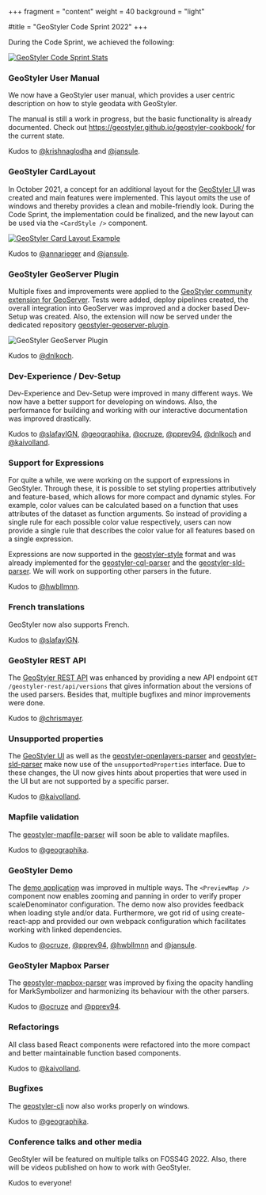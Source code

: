 +++
fragment = "content"
weight = 40
background = "light"

#title = "GeoStyler Code Sprint 2022"
+++

During the Code Sprint, we achieved the following:

[![GeoStyler Code Sprint Stats](/images/geostyler-codesprint-2022-stats.png)](/images/geostyler-codesprint-2022-stats.png)

### GeoStyler User Manual

We now have a GeoStyler user manual, which provides a user centric description on how to style geodata with GeoStyler.

The manual is still a work in progress, but the basic functionality is already documented. Check out https://geostyler.github.io/geostyler-cookbook/ for the current state.

Kudos to [@krishnaglodha](https://github.com/krishnaglodha) and [@jansule](https://github.com/jansule).

### GeoStyler CardLayout

In October 2021, a concept for an additional layout for the [GeoStyler UI](https://github.com/geostyler/geostyler) was created and main features were implemented. This layout omits the use of windows and thereby provides a clean and mobile-friendly look. During the Code Sprint, the implementation could be finalized, and the new layout can be used via the `<CardStyle />` component.

[![GeoStyler Card Layout Example](/images/geostyler-card-layout-hp.gif)](/images/geostyler-card-layout-hp.gif)

Kudos to [@annarieger](https://github.com/annarieger) and [@jansule](https://github.com/jansule).

### GeoStyler GeoServer Plugin

Multiple fixes and improvements were applied to the [GeoStyler community extension for GeoServer](https://docs.geoserver.org/main/en/user/community/geostyler/index.html). Tests were added, deploy pipelines created, the overall integration into GeoServer was improved and a docker based Dev-Setup was created. Also, the extension will now be served under the dedicated repository [geostyler-geoserver-plugin](https://github.com/geostyler/geostyler-geoserver-plugin).

![GeoStyler GeoServer Plugin](/images/geostyler-geoserver-plugin.png)

Kudos to [@dnlkoch](https://github.com/dnlkoch).

### Dev-Experience / Dev-Setup

Dev-Experience and Dev-Setup were improved in many different ways. We now have a better support for developing on windows.
Also, the performance for building and working with our interactive documentation was improved drastically.

Kudos to [@slafayIGN](https://github.com/slafayIGN), [@geographika](https://github.com/geographika), [@ocruze](https://github.com/ocruze), [@pprev94](https://github.com/pprev94), [@dnlkoch](https://github.com/dnlkoch) and [@kaivolland](https://github.com/kaivolland).

### Support for Expressions

For quite a while, we were working on the support of expressions in GeoStyler. Through these, it is possible to set styling properties attributively and feature-based, which allows for more compact and dynamic styles. For example, color values can be calculated based on a function that uses attributes of the dataset as function arguments. So instead of providing a single rule for each possible color value respectively, users can now provide a single rule that describes the color value for all features based on a single expression.

Expressions are now supported in the [geostyler-style](https://github.com/geostyler/geostyler-style/) format and was already implemented for the [geostyler-cql-parser](https://github.com/geostyler/geostyler-cql-parser/) and the [geostyler-sld-parser](https://github.com/geostyler/geostyler-sld-parser/). We will work on supporting other parsers in the future.

Kudos to [@hwbllmnn](https://github.com/hwbllmnn).

### French translations

GeoStyler now also supports French.

Kudos to [@slafayIGN](https://github.com/slafayIGN).

### GeoStyler REST API

The [GeoStyler REST API](https://github.com/geostyler/geostyler-rest) was enhanced by providing a new API endpoint `GET /geostyler-rest/api/versions` that gives information about the versions of the used parsers. Besides that, multiple bugfixes and minor improvements were done.

Kudos to [@chrismayer](https://github.com/chrismayer).

### Unsupported properties

The [GeoStyler UI](https://github.com/geostyler/geostyler) as well as the [geostyler-openlayers-parser](https://github.com/geostyler/geostyler-openlayers-parser) and [geostyler-sld-parser](https://github.com/geostyler/geostyler-sld-parser) make now use of the `unsupportedProperties` interface. Due to these changes, the UI now gives hints about properties that were used in the UI but are not supported by a specific parser.

Kudos to [@kaivolland](https://github.com/kaivolland).

### Mapfile validation

The [geostyler-mapfile-parser](https://github.com/geostyler/geostyler-mapfile-parser) will soon be able to validate mapfiles.

Kudos to [@geographika](https://github.com/geographika).

### GeoStyler Demo

The [demo application](https://geostyler.github.io/geostyler-demo/) was improved in multiple ways. The `<PreviewMap />` component now enables zooming and panning in order to verify proper scaleDenominator configuration. The demo now also provides feedback when loading style and/or data. Furthermore, we got rid of using create-react-app and provided our own webpack configuration which facilitates working with linked dependencies.

Kudos to [@ocruze](https://github.com/ocruze), [@pprev94](https://github.com/pprev94), [@hwbllmnn](https://github.com/hwbllmnn) and [@jansule](https://github.com/jansule).

### GeoStyler Mapbox Parser

The [geostyler-mapbox-parser](https://github.com/geostyler/geostyler-mapbox-parser) was improved by fixing the opacity handling for MarkSymbolizer and harmonizing its behaviour with the other parsers.

Kudos to [@ocruze](https://github.com/ocruze) and [@pprev94](https://github.com/pprev94).

### Refactorings

All class based React components were refactored into the more compact and better maintainable function based components.

Kudos to [@kaivolland](https://github.com/kaivolland).

### Bugfixes

The [geostyler-cli](https://github.com/geostyler/geostyler-cli) now also works properly on windows.

Kudos to [@geographika](https://github.com/geographika).

### Conference talks and other media

GeoStyler will be featured on multiple talks on FOSS4G 2022. Also, there will be videos published on how to work with GeoStyler.

Kudos to everyone!
